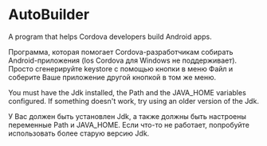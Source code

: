 # AutoBuilder
A program that helps Cordova developers build Android apps.

Программа, которая помогает Cordova-разработчикам собирать Android-приложения (Ios Cordova для Windows не поддерживает). Просто сгенерируйте keystore с помощью кнопки в меню Файл и соберите Ваше приложение другой кнопкой в том же меню.

You must have the Jdk installed, the Path and the JAVA_HOME variables configured. If something doesn't work, try using an older version of the Jdk.

У Вас должен быть установлен Jdk, а также должны быть настроены переменные Path и JAVA_HOME. Если что-то не работает, попробуйте использовать более старую версию Jdk.
